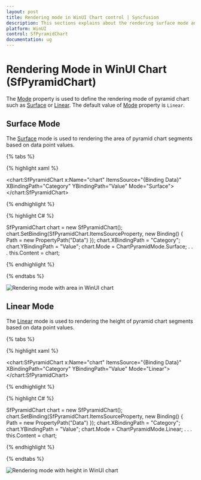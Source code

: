 ```yaml
---
layout: post
title: Rendering mode in WinUI Chart control | Syncfusion
description: This sections explains about the rendering surface mode and linear mode of Syncfusion® WinUI Chart (SfPyramidChart) control.
platform: WinUI
control: SfPyramidChart
documentation: ug
---
```


# Rendering Mode in WinUI Chart (SfPyramidChart)

The [Mode](https://help.syncfusion.com/cr/winui/Syncfusion.UI.Xaml.Charts.SfPyramidChart.html#Syncfusion_UI_Xaml_Charts_SfPyramidChart_Mode) property is used to define the rendering mode of pyramid chart such as [Surface](https://help.syncfusion.com/cr/winui/Syncfusion.UI.Xaml.Charts.ChartPyramidMode.html#Syncfusion_UI_Xaml_Charts_ChartPyramidMode_Surface) or [Linear](https://help.syncfusion.com/cr/winui/Syncfusion.UI.Xaml.Charts.ChartPyramidMode.html#Syncfusion_UI_Xaml_Charts_ChartPyramidMode_Linear). The default value of [Mode](https://help.syncfusion.com/cr/winui/Syncfusion.UI.Xaml.Charts.SfPyramidChart.html#Syncfusion_UI_Xaml_Charts_SfPyramidChart_Mode) property is `Linear`.

## Surface Mode

The [Surface](https://help.syncfusion.com/cr/winui/Syncfusion.UI.Xaml.Charts.ChartPyramidMode.html#Syncfusion_UI_Xaml_Charts_ChartPyramidMode_Surface) mode is used to rendering the area of pyramid chart segments based on data point values.

{% tabs %} 

{% highlight xaml %}

<chart:SfPyramidChart x:Name="chart"
                      ItemsSource="{Binding Data}" 
                      XBindingPath="Category" 
                      YBindingPath="Value" 
                      Mode="Surface">
</chart:SfPyramidChart>
 
{% endhighlight %}

{% highlight C# %}

SfPyramidChart chart = new SfPyramidChart();
chart.SetBinding(SfPyramidChart.ItemsSourceProperty, new Binding() { Path = new PropertyPath("Data") });
chart.XBindingPath = "Category";
chart.YBindingPath = "Value";
chart.Mode = ChartPyramidMode.Surface;
. . . 
this.Content = chart;

{% endhighlight %}

{% endtabs %}

![Rendering mode with area in WinUI chart](Rendering-mode_images/WinUI_chart_surface.png)

## Linear Mode

The [Linear](https://help.syncfusion.com/cr/winui/Syncfusion.UI.Xaml.Charts.ChartPyramidMode.html#Syncfusion_UI_Xaml_Charts_ChartPyramidMode_Linear) mode is used to rendering the height of pyramid chart segments based on data point values.

{% tabs %} 

{% highlight xaml %}

<chart:SfPyramidChart x:Name="chart"
                      ItemsSource="{Binding Data}" 
                      XBindingPath="Category" 
                      YBindingPath="Value" 
                      Mode="Linear">
</chart:SfPyramidChart>
 
{% endhighlight %}

{% highlight C# %}

SfPyramidChart chart = new SfPyramidChart();
chart.SetBinding(SfPyramidChart.ItemsSourceProperty, new Binding() { Path = new PropertyPath("Data") });
chart.XBindingPath = "Category";
chart.YBindingPath = "Value";
chart.Mode = ChartPyramidMode.Linear;
. . . 
this.Content = chart;

{% endhighlight %}

{% endtabs %}

![Rendering mode with height in WinUI chart](Rendering-mode_images/WinUI_chart_linear.png)
